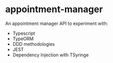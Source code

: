 # appointment-manager
An appointment manager API to experiment with:

  - Typescript
  - TypeORM
  - DDD methodologies
  - JEST
  - Dependency Injection with TSyringe
